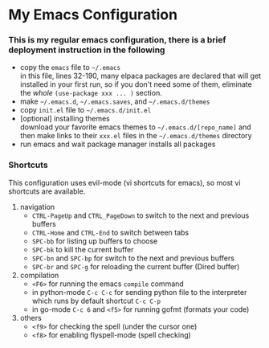 # My Emacs Configuration
### This is my regular emacs configuration, there is a brief deployment instruction in the following

* copy the `emacs` file to `~/.emacs`  
  in this file, lines 32-190, many elpaca packages are declared that will get installed in your first run, so if you don't need some of them, eliminate the *whole* `(use-package xxx ... )` section.
* make `~/.emacs.d`, `~/.emacs.saves`, and `~/.emacs.d/themes`
* copy `init.el` file to `~/.emacs.d/init.el`
* [optional] installing themes  
  download your favorite emacs themes to `~/.emacs.d/[repo_name]` and then make links to their `xxx.el` files in the `~/.emacs.d/themes` directory
* run emacs and wait package manager installs all packages
  

### Shortcuts
This configuration uses evil-mode (vi shortcuts for emacs), so most vi shortcuts are available.

1. navigation  
   - `CTRL-PageUp` and `CTRL_PageDown` to switch to the next and previous buffers
   - `CTRL-Home` and `CTRL-End` to switch between tabs
   - `SPC-bb` for listing up buffers to choose
   - `SPC-bk` to kill the current buffer
   - `SPC-bn` and `SPC-bp` for switch to the next and previous buffers
   - `SPC-br` and `SPC-g` for reloading the current buffer (Dired buffer)
2. compilation  
   - `<F6>` for running the emacs `compile` command
   - in python-mode `C-c C-c` for sending python file to the interpreter which runs by default shortcut `C-c C-p`
   - in go-mode `C-c 6` and `<f5>` for running gofmt (formats your code)
4. others  
   - `<f9>` for checking the spell (under the cursor one)
   - `<f8>` for enabling flyspell-mode (spell checking)
